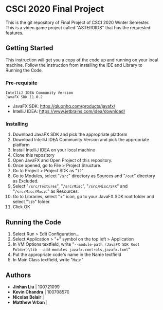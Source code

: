 # CSCI 2020 Final Project
This is the git repository of Final Project of CSCI 2020 Winter Semester. This is a video game project called "ASTEROIDS" that has the requested features.

## Getting Started
This instruction will get you a copy of the code up and running on your local machine. Follow the instruction from installing the IDE and Library to Running the Code.

### Pre-requisite
```
IntelliJ IDEA Community Version
JavaFX SDK 11.0.2
```
* JavaFX SDK: https://gluonhq.com/products/javafx/
* IntelliJ IDEA: https://www.jetbrains.com/idea/download/

### Installing

1. Download JavaFX SDK and pick the appropriate platform
2. Download IntelliJ IDEA Community Version and pick the appropriate platform 
3. Install IntelliJ IDEA on your local machine
4. Clone this repository
5. Open JavaFX and Open Project of this repository.
6. Once opened, go to File > Project Structure.
7. Go to Project > Project SDK as "`12`"
8. Go to Modules, select "`/src`" directory as Sources and "`/out`" directory as Excluded.
9. Select "`/src/Textures`", "`/src/Misc`", "`/src/Misc/SFX`" and "`/src/Misc/Music`" as Resources.
10. Go to Libraries, select "+" icon, go to your JavaFX SDK root folder and select "`lib`" folder.
11. Click OK

## Running the Code

1. Select Run > Edit Configuration...
2. Select Application > "+" symbol on the top left > Application
3. In VM Options textfield, write "`--module-path (JavaFX SDK Root Folder)\lib --add-modules javafx.controls,javafx.fxml`"
4. Put the appropriate code's name in the Name textfield
5. In Main Class textfield, write "`Main`"

## Authors

* **Jinhan Liu** |  100721099
* **Kevin Chandra** | 100708570
* **Nicolas Belair** | 
* **Matthew Vrban** | 
